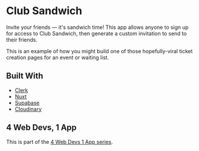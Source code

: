 # Club Sandwich

Invite your friends — it's sandwich time! This app allows anyone to sign up for access to Club Sandwich, then generate a custom invitation to send to their friends.

This is an example of how you might build one of those hopefully-viral ticket creation pages for an event or waiting list.

## Built With

- [Clerk](https://clerk.com)
- [Nuxt](https://nuxt.com)
- [Supabase](https://supabase.com)
- [Cloudinary](https://cloudinary.com)

## 4 Web Devs, 1 App

This is part of the [4 Web Devs 1 App series](https://lwj.dev/4d1a). 
